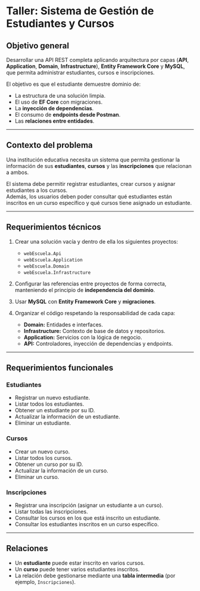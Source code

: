 # Taller: Sistema de Gestión de Estudiantes y Cursos

## Objetivo general
Desarrollar una API REST completa aplicando arquitectura por capas (**API**, **Application**, **Domain**, **Infrastructure**), **Entity Framework Core** y **MySQL**, que permita administrar estudiantes, cursos e inscripciones.

El objetivo es que el estudiante demuestre dominio de:

- La estructura de una solución limpia.  
- El uso de **EF Core** con migraciones.  
- La **inyección de dependencias**.  
- El consumo de **endpoints desde Postman**.  
- Las **relaciones entre entidades**.

---

## Contexto del problema
Una institución educativa necesita un sistema que permita gestionar la información de sus **estudiantes**, **cursos** y las **inscripciones** que relacionan a ambos.

El sistema debe permitir registrar estudiantes, crear cursos y asignar estudiantes a los cursos.  
Además, los usuarios deben poder consultar qué estudiantes están inscritos en un curso específico y qué cursos tiene asignado un estudiante.

---

## Requerimientos técnicos

1. Crear una solución vacía y dentro de ella los siguientes proyectos:
   - `webEscuela.Api`
   - `webEscuela.Application`
   - `webEscuela.Domain`
   - `webEscuela.Infrastructure`

2. Configurar las referencias entre proyectos de forma correcta, manteniendo el principio de **independencia del dominio**.

3. Usar **MySQL** con **Entity Framework Core** y **migraciones**.

4. Organizar el código respetando la responsabilidad de cada capa:
   - **Domain:** Entidades e interfaces.  
   - **Infrastructure:** Contexto de base de datos y repositorios.  
   - **Application:** Servicios con la lógica de negocio.  
   - **API:** Controladores, inyección de dependencias y endpoints.

---

## Requerimientos funcionales

### Estudiantes
- Registrar un nuevo estudiante.  
- Listar todos los estudiantes.  
- Obtener un estudiante por su ID.  
- Actualizar la información de un estudiante.  
- Eliminar un estudiante.

### Cursos
- Crear un nuevo curso.  
- Listar todos los cursos.  
- Obtener un curso por su ID.  
- Actualizar la información de un curso.  
- Eliminar un curso.

### Inscripciones
- Registrar una inscripción (asignar un estudiante a un curso).  
- Listar todas las inscripciones.  
- Consultar los cursos en los que está inscrito un estudiante.  
- Consultar los estudiantes inscritos en un curso específico.

---

## Relaciones
- Un **estudiante** puede estar inscrito en varios cursos.  
- Un **curso** puede tener varios estudiantes inscritos.  
- La relación debe gestionarse mediante una **tabla intermedia** (por ejemplo, `Inscripciones`).
